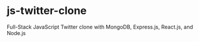 # js-twitter-clone
Full-Stack JavaScript Twitter clone with MongoDB, Express.js, React.js, and Node.js
